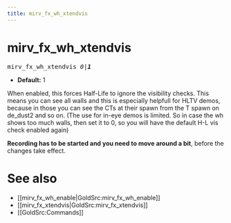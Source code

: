 ```yaml
---
title: mirv_fx_wh_xtendvis
---
```


# mirv_fx_wh_xtendvis

<tt>mirv_fx_wh_xtendvis _0|**1**_</tt>

* **Default:** 1

When enabled, this forces Half-Life to ignore the visibility checks.
This means you can see all walls and this is especially helpfull for HLTV demos, because in those you can see the CTs at their spawn from the T spawn on de_dust2 and so on.
(The use for in-eye demos is limited. So in case the wh shows too much walls, then set it to 0, so you will
have the default H-L vis check enabled again)

**Recording has to be started and you need to move around a bit**, before the changes take effect.

# See also

* [[mirv_fx_wh_enable|GoldSrc:mirv_fx_wh_enable]]
* [[mirv_fx_xtendvis|GoldSrc:mirv_fx_xtendvis]]
* [[GoldSrc:Commands]]
